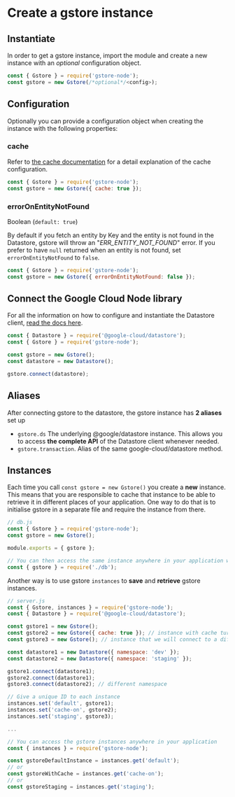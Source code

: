 # Create a gstore instance

## Instantiate

In order to get a gstore instance, import the module and create a new instance with an _optional_ configuration object.

```javascript
const { Gstore } = require('gstore-node');
const gstore = new Gstore(/*optional*/<config>);
```

## Configuration

Optionally you can provide a configuration object when creating the instance with the following properties:

### cache

Refer to [the cache documentation](../cache-dataloader/cache.md) for a detail explanation of the cache configuration.

```javascript
const { Gstore } = require('gstore-node');
const gstore = new Gstore({ cache: true });
```

### errorOnEntityNotFound

Boolean \(`default: true`\)

By default if you fetch an entity by Key and the entity is not found in the Datastore, gstore will throw an "_ERR\_ENTITY\_NOT\_FOUND_" error. If you prefer to have `null` returned when an entity is not found, set `errorOnEntityNotFound` to `false`.

```javascript
const { Gstore } = require('gstore-node');
const gstore = new Gstore({ errorOnEntityNotFound: false });
```

## Connect the Google Cloud Node library

For all the information on how to configure and instantiate the Datastore client, [read the docs here](https://cloud.google.com/nodejs/docs/reference/datastore/2.0.x/Datastore).

```javascript
const { Datastore } = require('@google-cloud/datastore');
const { Gstore } = require('gstore-node');

const gstore = new Gstore();
const datastore = new Datastore();

gstore.connect(datastore);
```

## Aliases

After connecting gstore to the datastore, the gstore instance has **2 aliases** set up

* `gstore.ds` The underlying @google/datastore instance. This allows you to access **the complete API** of the Datastore client whenever needed.
* `gstore.transaction`. Alias of the same google-cloud/datastore method.

## Instances

Each time you call `const gstore = new Gstore()` you create a **new** instance. This means that you are responsible to cache that instance to be able to retrieve it in different places of your application. One way to do that is to initialise gstore in a separate file and require the instance from there.

```javascript
// db.js
const { Gstore } = require('gstore-node');
const gstore = new Gstore();

module.exports = { gstore };
```

```javascript
// You can then access the same instance anywhere in your application with
const { gstore } = require('./db');
```

Another way is to use gstore `instances` to **save** and **retrieve** gstore instances.

```javascript
// server.js
const { Gstore, instances } = require('gstore-node');
const { Datastore } = require('@google-cloud/datastore');

const gstore1 = new Gstore();
const gstore2 = new Gstore({ cache: true }); // instance with cache turned "on"
const gstore3 = new Gstore(); // instance that we will connect to a different Datastore "namespace"

const datastore1 = new Datastore({ namespace: 'dev' });
const datastore2 = new Datastore({ namespace: 'staging' });

gstore1.connect(datastore1);
gstore2.connect(datastore1);
gstore3.connect(datastore2); // different namespace

// Give a unique ID to each instance
instances.set('default', gstore1);
instances.set('cache-on', gstore2);
instances.set('staging', gstore3);

...

// You can access the gstore instances anywhere in your application
const { instances } = require('gstore-node');

const gstoreDefaultInstance = instances.get('default');
// or
const gstoreWithCache = instances.get('cache-on');
// or
const gstoreStaging = instances.get('staging');
```

